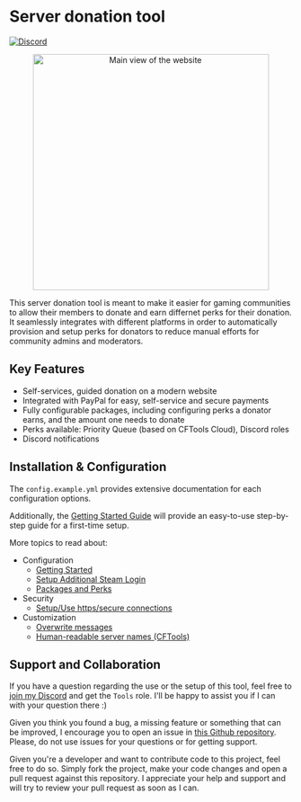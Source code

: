 # Server donation tool

[![Discord](https://img.shields.io/discord/729467994832371813?color=7289da&label=Discord&logo=discord&logoColor=ffffff&style=flat-square)](https://go2tech.de/discord)

<p align="center">
    <img src="https://github.com/FlorianSW/cftools-server-donation/raw/main/.github/screenshot.png" alt="Main view of the website" width="420px">
</p>

This server donation tool is meant to make it easier for gaming communities to allow their members to donate and earn differnet perks for their donation.
It seamlessly integrates with different platforms in order to automatically provision and setup perks for donators to reduce manual efforts for community admins and moderators.

## Key Features

- Self-services, guided donation on a modern website
- Integrated with PayPal for easy, self-service and secure payments
- Fully configurable packages, including configuring perks a donator earns, and the amount one needs to donate
- Perks available: Priority Queue (based on CFTools Cloud), Discord roles
- Discord notifications

## Installation & Configuration

The `config.example.yml` provides extensive documentation for each configuration options.

Additionally, the [Getting Started Guide](/docs/getting-started.md) will provide an easy-to-use step-by-step guide for a first-time setup.

More topics to read about:

* Configuration
    * [Getting Started](/docs/getting-started.md)
    * [Setup Additional Steam Login](/docs/steam-login.md)
    * [Packages and Perks](/docs/packages-and-perks.md)
* Security
    * [Setup/Use https/secure connections](/docs/secure-connections.md)
* Customization
    * [Overwrite messages](/docs/message-overrides.md)
    * [Human-readable server names (CFTools)](/docs/server-names.md)

## Support and Collaboration

If you have a question regarding the use or the setup of this tool, feel free to [join my Discord](https://go2tech.de/discord) and get the `Tools` role.
I'll be happy to assist you if I can with your question there :)

Given you think you found a bug, a missing feature or something that can be improved, I encourage you to open an issue in [this Github repository](https://github.com/FlorianSW/cftools-server-donation).
Please, do not use issues for your questions or for getting support.

Given you're a developer and want to contribute code to this project, feel free to do so.
Simply fork the project, make your code changes and open a pull request against this repository.
I appreciate your help and support and will try to review your pull request as soon as I can.
